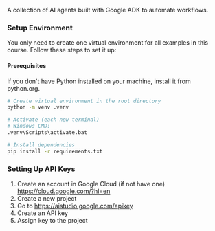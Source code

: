 A collection of AI agents built with Google ADK to automate workflows.

### Setup Environment

You only need to create one virtual environment for all examples in this course.
Follow these steps to set it up:

#### Prerequisites

If you don't have Python installed on your machine, install it from python.org.

```bash
# Create virtual environment in the root directory
python -m venv .venv

# Activate (each new terminal)
# Windows CMD:
.venv\Scripts\activate.bat

# Install dependencies
pip install -r requirements.txt
```

### Setting Up API Keys

1. Create an account in Google Cloud (if not have one) https://cloud.google.com/?hl=en
2. Create a new project
3. Go to https://aistudio.google.com/apikey
4. Create an API key
5. Assign key to the project
